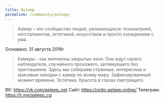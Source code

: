 ```yaml
---
title: Asleep
permalink: /community/asleep/
---
```


> Asleep – это сообщество людей, увлекающихся: психиатрией, нетсталкингом, эстетикой, искусством и просто схождением с ума.

Основано: 31 августа 2016г

> Камеры - как миллионы закрытых окон. Они ждут своего наблюдателя, случайного прохожего, заглянувшего без приглашения. Здесь мы собираем странные, интересные и красивые находки с камер по всему миру. Зафиксированный момент времени. Эстетика. Красота в глазах смотрящего.

ВК: <https://vk.com/asleep_net>
Сайт: <https://ordo-asleep.online/>
Телеграм: <https://t.me/asleep_cg>